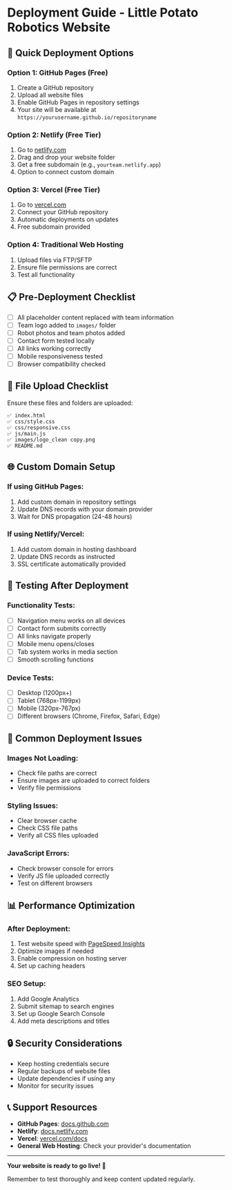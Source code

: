 # Deployment Guide - Little Potato Robotics Website

## 🚀 Quick Deployment Options

### Option 1: GitHub Pages (Free)
1. Create a GitHub repository
2. Upload all website files
3. Enable GitHub Pages in repository settings
4. Your site will be available at `https://yourusername.github.io/repositoryname`

### Option 2: Netlify (Free Tier)
1. Go to [netlify.com](https://netlify.com)
2. Drag and drop your website folder
3. Get a free subdomain (e.g., `yourteam.netlify.app`)
4. Option to connect custom domain

### Option 3: Vercel (Free Tier)
1. Go to [vercel.com](https://vercel.com)
2. Connect your GitHub repository
3. Automatic deployments on updates
4. Free subdomain provided

### Option 4: Traditional Web Hosting
1. Upload files via FTP/SFTP
2. Ensure file permissions are correct
3. Test all functionality

## 📋 Pre-Deployment Checklist

- [ ] All placeholder content replaced with team information
- [ ] Team logo added to `images/` folder
- [ ] Robot photos and team photos added
- [ ] Contact form tested locally
- [ ] All links working correctly
- [ ] Mobile responsiveness tested
- [ ] Browser compatibility checked

## 🔧 File Upload Checklist

Ensure these files and folders are uploaded:
```
✅ index.html
✅ css/style.css
✅ css/responsive.css
✅ js/main.js
✅ images/logo_clean copy.png
✅ README.md
```

## 🌐 Custom Domain Setup

### If using GitHub Pages:
1. Add custom domain in repository settings
2. Update DNS records with your domain provider
3. Wait for DNS propagation (24-48 hours)

### If using Netlify/Vercel:
1. Add custom domain in hosting dashboard
2. Update DNS records as instructed
3. SSL certificate automatically provided

## 📱 Testing After Deployment

### Functionality Tests:
- [ ] Navigation menu works on all devices
- [ ] Contact form submits correctly
- [ ] All links navigate properly
- [ ] Mobile menu opens/closes
- [ ] Tab system works in media section
- [ ] Smooth scrolling functions

### Device Tests:
- [ ] Desktop (1200px+)
- [ ] Tablet (768px-1199px)
- [ ] Mobile (320px-767px)
- [ ] Different browsers (Chrome, Firefox, Safari, Edge)

## 🚨 Common Deployment Issues

### Images Not Loading:
- Check file paths are correct
- Ensure images are uploaded to correct folders
- Verify file permissions

### Styling Issues:
- Clear browser cache
- Check CSS file paths
- Verify all CSS files uploaded

### JavaScript Errors:
- Check browser console for errors
- Verify JS file uploaded correctly
- Test on different browsers

## 📊 Performance Optimization

### After Deployment:
1. Test website speed with [PageSpeed Insights](https://pagespeed.web.dev/)
2. Optimize images if needed
3. Enable compression on hosting server
4. Set up caching headers

### SEO Setup:
1. Add Google Analytics
2. Submit sitemap to search engines
3. Set up Google Search Console
4. Add meta descriptions and titles

## 🔒 Security Considerations

- Keep hosting credentials secure
- Regular backups of website files
- Update dependencies if using any
- Monitor for security issues

## 📞 Support Resources

- **GitHub Pages**: [docs.github.com](https://docs.github.com/pages)
- **Netlify**: [docs.netlify.com](https://docs.netlify.com)
- **Vercel**: [vercel.com/docs](https://vercel.com/docs)
- **General Web Hosting**: Check your provider's documentation

---

**Your website is ready to go live! 🎉**

Remember to test thoroughly and keep content updated regularly.
